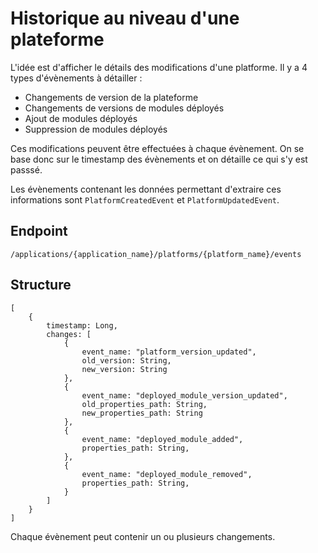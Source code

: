 # Historique au niveau d'une plateforme

L'idée est d'afficher le détails des modifications d'une platforme. Il y a 4 types d'évènements à détailler :
* Changements de version de la plateforme
* Changements de versions de modules déployés
* Ajout de modules déployés
* Suppression de modules déployés

Ces modifications peuvent être effectuées à chaque évènement. On se base donc sur le timestamp des évènements et on détaille ce qui s'y est passsé.

Les évènements contenant les données permettant d'extraire ces informations sont `PlatformCreatedEvent` et `PlatformUpdatedEvent`.

## Endpoint

    /applications/{application_name}/platforms/{platform_name}/events

## Structure

    [
        {
            timestamp: Long,
            changes: [
                {
                    event_name: "platform_version_updated", 
                    old_version: String,
                    new_version: String
                },
                {
                    event_name: "deployed_module_version_updated",
                    old_properties_path: String,
                    new_properties_path: String
                },
                {
                    event_name: "deployed_module_added",
                    properties_path: String,
                },
                {
                    event_name: "deployed_module_removed",
                    properties_path: String,
                }
            ]
        }
    ]

Chaque évènement peut contenir un ou plusieurs changements.
